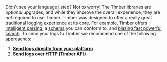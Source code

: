 Didn't see your language listed? Not to worry! The Timber libraries are *optional* upgrades, and while they improve the overall experience, they are *not* required to use Timber. Timber was designed to offer a really great traditional logging experience at its core. For example, Timber offers [intelligent parsing](/docs/concepts/log-formats-and-parsing), a [schema](/docs/concepts/the-timber-log-event-schema) you can conform to, and [blazing fast powerful search](/docs/app/console/searching). To send your logs to Timber we recommend one of the following approaches:

1. [**Send logs directly from your platform**](/docs/platforms)
2. [**Send logs over HTTP (Timber API)**](/docs/languages/other/http)
